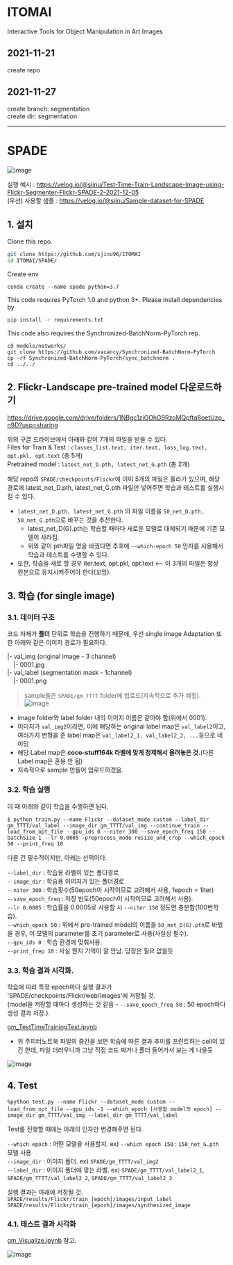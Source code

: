 # ITOMAI
Interactive Tools for Object Manipulation in Art Images

## 2021-11-21

create repo

## 2021-11-27
create branch: segmentation  
create dir: segmentation


---

# SPADE

![image](https://user-images.githubusercontent.com/71121461/145967478-5ae79b3e-eadb-4a88-abda-f51a5981af45.png)


실행 예시 : https://velog.io/@sjinu/Test-Time-Train-Landscape-Image-using-Flickr-Segmenter-Flickr-SPADE-2-2021-12-05  
(우선) 사용할 샘플 : https://velog.io/@sjinu/Sample-dataset-for-SPADE  


## 1. 설치


Clone this repo.
```bash
git clone https://github.com/sjinu96/ITOMAI
cd ITOMAI/SPADE/
```

Create env
```
conda create --name spade python=3.7 
```

This code requires PyTorch 1.0 and python 3+. Please install dependencies by
```bash
pip install -r requirements.txt
```

This code also requires the Synchronized-BatchNorm-PyTorch rep.
```
cd models/networks/
git clone https://github.com/vacancy/Synchronized-BatchNorm-PyTorch
cp -rf Synchronized-BatchNorm-PyTorch/sync_batchnorm .
cd ../../
```

## 2. Flickr-Landscape pre-trained model 다운로드하기


https://drive.google.com/drive/folders/1NBgc1ziGOhG9RzoMQpftq8oetUzp_n9D?usp=sharing

위의 구글 드라이브에서 아래와 같이 7개의 파일을 받을 수 있다.   
Files for Train & Test  : `classes_list.text, iter.text, loss_log.text, opt.pkl, opt.text`  (총 5개)  
Pretrained model : `latest_net_D.pth, latest_net_G.pth` (총 2개)  

해당 repo의 `SPADE/checkpoints/Flickr`에 이미 5개의 파일은 올라가 있으며, 해당 경로에 latest_net_D.pth, latest_net_G.pth 파일만 넣어주면 학습과 테스트를 실행시킬 수 있다. 

*  `latest_net_D.pth, latest_net_G.pth` 의 파일 이름을 `50_net_D.pth, 50_net_G.pth`으로 바꾸는 것을 추천한다.
   * latest_net_D(G).pth는 학습할 때마다 새로운 모델로 대체되기 때문에 기존 모델이 사라짐.
   * 위와 같이 pth파일 명을 바꿨다면 추후에 `--which-epoch 50` 인자를 사용해서 학습과 테스트를 수행할 수 있다.  
* 또한, 학습을 새로 할 경우 iter.text, opt.pkl, opt.text <-- 이 3개의 파일은 항상 원본으로 유지시켜주어야 한다(꼬임).


## 3. 학습 (for single image)

### 3.1. 데이터 구조
코드 자체가 **폴더** 단위로 학습을 진행하기 때문에, 우선 single image Adaptation 또한 아래와 같은 이미지 경로가 필요하다.

|- val_img (original image - 3 channel)  
　|- 0001.jpg  
|- val_label (segmentation mask - 1channel)  
　|- 0001.png   
 

> sample들은 `SPADE/gm_TTTT` folder에 업로드(지속적으로 추가 예정).
![image](https://user-images.githubusercontent.com/71121461/145966272-94f10a6f-00e3-4417-88f8-ad34408531db.png)

- image folder와 label folder 내의 이미지 이름은 같아야 함(위에서 0001).
- 이미지가 `val_img2`이라면,  이에 해당하는 original label map은 `val_label2`이고, 여러가지 변형을 준 label map은 `val_label2_1, val_label2_2, ...`등으로 네이밍
- 해당 Label map은 **coco-stuff164k 라벨에 맞게 정제해서 올려놓은 것.**(다른 Label map은 혼용 안 됨)
- 지속적으로 sample 만들어 업로드하겠음.


### 3.2. 학습 실행

이 때 아래와 같이 학습을 수행하면 된다.
```
$ python train.py --name Flickr --dataset_mode custom --label_dir gm_TTTT/val_label --image_dir gm_TTTT/val_img --continue_train --load_from_opt_file --gpu_ids 0 --niter 300 --save_epoch_freq 150 --batchSize 1 --lr 0.0005 -preprocess_mode resize_and_crop --which_epoch 50 --print_freq 10
```

다른 건 필수적이지만, 아래는 선택이다.

`--label_dir` : 학습용 라벨이 있는 폴더경로  
`--image_dir` : 학습용 이미지가 있는 폴더경로  
`--niter 300` : 학습횟수(50epoch이 시작이므로 고려해서 사용,  1epoch = 1iter)  
`--save_epoch_freq` : 저장 빈도(50epoch이 시작이므로 고려해서 사용).   
`--lr 0.0005` : 학습률을 0.0005로 사용할 시 `--niter 150` 정도면 충분함(100번학습).  
`--which_epoch 50` : 위에서 pre-trained model의 이름을 `50_net_D(G).pth`로 바꿨을 경우, 이 모델의 parameter를 초기 parameter로 사용(사실상 필수).  
`--gpu_ids 0` : 학습 환경에 맞춰사용.  
`--print_frep 10` : 사실 뭔지 기억이 잘 안남. 당장은 필요 없을듯  



### 3.3. 학습 결과 시각화.


학습에 따라 특정 epoch마다 실행 결과가 'SPADE/checkpoints/Flickr/web/images'에 저장될 것.    
(model을 저장할 때마다 생성하는 것 같음 - `--save_epoch_freq 50` : 50 epoch마다 생성 결과 저장.).  

[gm_TestTimeTrainingTest.ipynb](https://github.com/sjinu96/ITOMAI/blob/main/SPADE/gm_TestTimeTrainingTest.ipynb)    
- 위 주피터노트북 파일의 중간을 보면 학습에 따른 결과 추이를 프린트하는 cell이 있긴 한데, 파일 더러우니까 그냥 직접 코드 짜거나 폴더 들어가서 보는 게 나을듯  

![image](https://user-images.githubusercontent.com/71121461/145965808-1e0a1fe1-19c2-4cc3-8b45-4b26ae03fc3a.png)




## 4. Test

```
%python test.py --name Flickr --dataset_mode custom --load_from_opt_file --gpu_ids -1 --which_epoch [사용할 model의 epoch] --image_dir gm_TTTT/val_img --label_dir gm_TTTT/val_label
```

Test를 진행할 때에는 아래의 인자만 변경해주면 된다.  

`--which epoch` : 어떤 모델을 사용할지. ex) `--which epoch 150` : `150_net_G.pth` 모델 사용  
`--image_dir` : 이미지 폴더. ex) `SPADE/gm_TTTT/val_img2`  
`--label_dir` : 이미지 폴더에 맞는 라벨. ex) `SPADE/gm_TTTT/val_label2_1`, `SPADE/gm_TTTT/val_label2_2`, `SPADE/gm_TTTT/val_label2_3`  

실행 결과는 아래에 저장될 것.  
`SPADE/results/Flickr/train_[epoch]/images/input_label`  
`SPADE/results/Flickr/train_[epoch]/images/synthesized_image`  

### 4.1. 테스트 결과 시각화

[gm_Visualize.ipynb](https://github.com/sjinu96/ITOMAI/blob/main/SPADE/gm_Visualize.ipynb) 참고.  


![image](https://user-images.githubusercontent.com/71121461/145965533-d7342f4c-a420-4fcc-9792-7c8be1f4f684.png)



